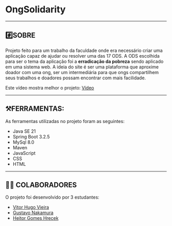 # OngSolidarity

---

## #️⃣SOBRE

 Projeto feito para um trabalho da faculdade onde era necessário criar uma aplicação capaz de ajudar ou resolver uma das 17 ODS. A ODS escolhida para ser o tema da aplicação foi a **erradicação da pobreza** sendo aplicado em uma sistema web. A ideia do site é ser uma plataforma que aproxime doador com uma ong, ser um intermediária para que ongs compartilhem seus trabalhos e doadores possam encontrar com mais facilidade.

Este vídeo mostra melhor o projeto: [Vídeo](https://youtu.be/6vCY1Sz4jBE)

---

## ⚒️FERRAMENTAS:

As ferramentas utilizadas no projeto foram as seguintes:

- Java SE 21
- Spring Boot 3.2.5
- MySql 8.0
- Maven
- JavaScript
- CSS
- HTML

---

## 🧑🏻 COLABORADORES

O projeto foi desenvolvido por 3 estudantes:

- [Vitor Hugo Vieira](https://www.linkedin.com/in/vitor-hugo-vieira-de-lima/)
- [Gustavo Nakamura](https://www.linkedin.com/in/gustavo-nakamura/)
- [Heitor Gomes Hrecek](https://www.linkedin.com/in/heitor-gomes-hrecek-372242272/)